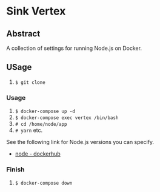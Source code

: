 # Sink Vertex

## Abstract

A collection of settings for running Node.js on Docker.

## USage

1. `$ git clone`

### Usage

1. `$ docker-compose up -d`
2. `$ docker-compose exec vertex /bin/bash`
3. `# cd /home/node/app`
4. `# yarn` etc.

See the following link for Node.js versions you can specify.

- [node \- dockerhub](https://hub.docker.com/_/node)

### Finish

1. `$ docker-compose down`